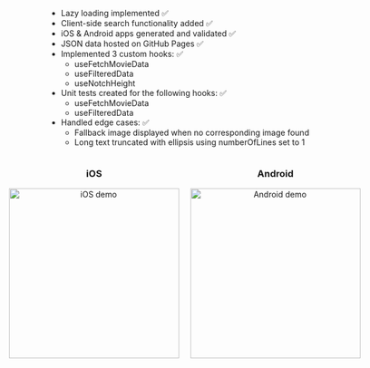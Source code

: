 - Lazy loading implemented ✅
- Client-side search functionality added ✅
- iOS & Android apps generated and validated ✅
- JSON data hosted on GitHub Pages ✅
- Implemented 3 custom hooks: ✅
    - useFetchMovieData
    - useFilteredData
    - useNotchHeight
- Unit tests created for the following hooks: ✅
    - useFetchMovieData
    - useFilteredData
- Handled edge cases: ✅
    - Fallback image displayed when no corresponding image found
    - Long text truncated with ellipsis using numberOfLines set to 1

<div style="display: flex; justify-content: center;">
    <div style="text-align: center; margin-right: 20px;">
        <h3>iOS</h3>
        <img src="./iOS.gif" alt="iOS demo" width="300" />
    </div>
    <div style="text-align: center; margin-right: 20px;">
        <h3>Android</h3>
        <img src="./android.gif" alt="Android demo" width="300" />
    </div>
</div>
